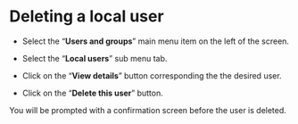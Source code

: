 # Deleting a local user

- Select the “**Users and groups**” main menu item on the left of the screen.

- Select the “**Local users**” sub menu tab.

- Click on the “**View details**” button corresponding the the desired user.


- Click on the “**Delete this user**” button.


You will be prompted with a confirmation screen before the user is deleted.